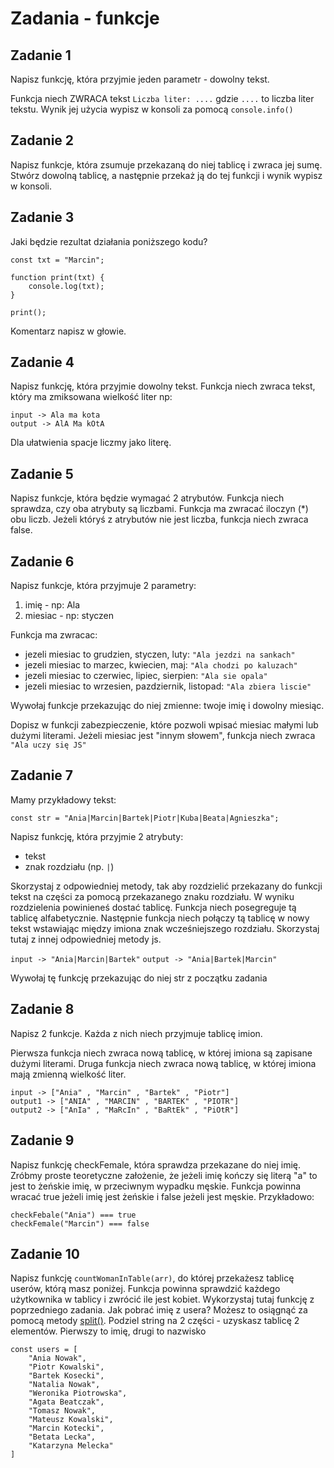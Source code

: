 # Zadania - funkcje

## Zadanie 1
Napisz funkcję, która przyjmie jeden parametr - dowolny tekst.

Funkcja niech ZWRACA tekst `Liczba liter: ....` gdzie `....` to liczba liter tekstu. Wynik jej użycia wypisz w konsoli za pomocą `console.info()`

## Zadanie 2
Napisz funkcje, która zsumuje przekazaną do niej tablicę i zwraca jej sumę.
Stwórz dowolną tablicę, a następnie przekaż ją do tej funkcji i wynik wypisz w konsoli.

## Zadanie 3
Jaki będzie rezultat działania poniższego kodu?

```
const txt = "Marcin";

function print(txt) {
    console.log(txt);
}

print();
```

Komentarz napisz w głowie.

## Zadanie 4
Napisz funkcję, która przyjmie dowolny tekst.
Funkcja niech zwraca tekst, który ma zmiksowana wielkość liter np:

```
input -> Ala ma kota
output -> AlA Ma kOtA
```

Dla ułatwienia spacje liczmy jako literę.

## Zadanie 5
Napisz funkcje, która będzie wymagać 2 atrybutów.
Funkcja niech sprawdza, czy oba atrybuty są liczbami.
Funkcja ma zwracać iloczyn (*) obu liczb.
Jeżeli któryś z atrybutów nie jest liczba, funkcja niech zwraca false.

## Zadanie 6
Napisz funkcje, która przyjmuje 2 parametry:
1) imię - np: Ala
2) miesiac - np: styczen

Funkcja ma zwracac:
* jezeli miesiac to grudzien, styczen, luty: `"Ala jezdzi na sankach"`
* jezeli miesiac to marzec, kwiecien, maj: `"Ala chodzi po kaluzach"`
* jezeli miesiac to czerwiec, lipiec, sierpien: `"Ala sie opala"`
* jezeli miesiac to wrzesien, pazdziernik, listopad: `"Ala zbiera liscie"`

Wywołaj funkcje przekazując do niej zmienne: twoje imię i dowolny miesiąc.

Dopisz w funkcji zabezpieczenie, które pozwoli wpisać miesiac małymi lub dużymi literami. Jeżeli miesiac jest "innym słowem", funkcja niech zwraca `"Ala uczy się JS"`

## Zadanie 7
Mamy przykładowy tekst:

```
const str = "Ania|Marcin|Bartek|Piotr|Kuba|Beata|Agnieszka";
```

Napisz funkcję, która przyjmie 2 atrybuty:
- tekst
- znak rozdziału (np. `|`)

Skorzystaj z odpowiedniej metody, tak aby rozdzielić przekazany do funkcji tekst na części za pomocą przekazanego znaku rozdziału. W wyniku rozdzielenia powinieneś dostać tablicę. Funkcja niech posegreguje tą tablicę alfabetycznie. Następnie funkcja niech połączy tą tablicę w nowy tekst wstawiając między imiona znak wcześniejszego rozdziału. Skorzystaj tutaj z innej odpowiedniej metody js.

`input -> "Ania|Marcin|Bartek"`
`output -> "Ania|Bartek|Marcin"`

Wywołaj tę funkcję przekazując do niej str z początku zadania


## Zadanie 8
Napisz 2 funkcje. Każda z nich niech przyjmuje tablicę imion.

Pierwsza funkcja niech zwraca nową tablicę, w której imiona są zapisane dużymi literami. Druga funkcja niech zwraca nową tablicę, w której imiona mają zmienną wielkość liter.

```
input -> ["Ania" , "Marcin" , "Bartek" , "Piotr"]
output1 -> ["ANIA" , "MARCIN" , "BARTEK" , "PIOTR"]
output2 -> ["AnIa" , "MaRcIn" , "BaRtEk" , "PiOtR"]
```

## Zadanie 9
Napisz funkcję checkFemale, która sprawdza przekazane do niej imię.
Zróbmy proste teoretyczne założenie, że jeżeli imię kończy się literą "a"
to jest to żeńskie imię, w przeciwnym wypadku męskie.
Funkcja powinna wracać true jeżeli imię jest żeńskie i false jeżeli jest męskie.
Przykładowo:

```
checkFebale("Ania") === true
checkFemale("Marcin") === false
```

## Zadanie 10
Napisz funkcję `countWomanInTable(arr)`, do której przekażesz tablicę userów, którą masz poniżej.
Funkcja powinna sprawdzić każdego użytkownika w tablicy i zwrócić ile jest kobiet.
Wykorzystaj tutaj funkcję z poprzedniego zadania.
Jak pobrać imię z usera? Możesz to osiągnąć za pomocą metody [split()](https://developer.mozilla.org/pl/docs/Web/JavaScript/Referencje/Obiekty/String/split).
Podziel string na 2 części - uzyskasz tablicę 2 elementów. Pierwszy to imię, drugi to nazwisko

```
const users = [
    "Ania Nowak",
    "Piotr Kowalski",
    "Bartek Kosecki",
    "Natalia Nowak",
    "Weronika Piotrowska",
    "Agata Beatczak",
    "Tomasz Nowak",
    "Mateusz Kowalski",
    "Marcin Kotecki",
    "Betata Lecka",
    "Katarzyna Melecka"
]
```